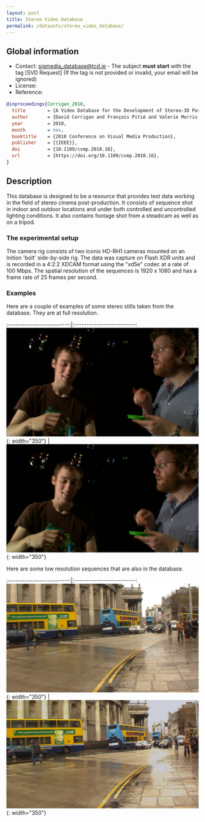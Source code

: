 ```yaml
---
layout: post
title: Stereo Video Database
permalink: /datasets/stereo_video_database/
---
```


## Global information

  - Contact: [sigmedia_database@tcd.ie](mailto:sigmediag_database@tcd.ie) - The subject **must start** with the tag [SVD Request] (If the tag is not provided or invalid, your email will be ignored)
  - License:
  - Reference:

  ```bibtex
@inproceedings{Corrigan_2010,
    title        = {A Video Database for the Development of Stereo-3D Post-Production Algorithms},
    author       = {David Corrigan and François Pitié and Valerie Morris and Andrew Rankin and M. Linnane and Gavin Kearney and Marcin Gorzel and M. O'Dea and C. Lee and Anil Kokaram},
    year         = 2010,
    month        = nov,
    booktitle    = {2010 Conference on Visual Media Production},
    publisher    = {{IEEE}},
    doi          = {10.1109/cvmp.2010.16},
    url          = {https://doi.org/10.1109/cvmp.2010.16},
}
  ```

## Description

This database is designed to be a resource that provides test data working in the field of stereo cinema post-production. It consists of sequence shot in indoor and outdoor locations and under both controlled and uncontrolled lighting conditions. It also contains footage shot from a steadicam as well as on a tripod.

### The experimental setup

The camera rig consists of two iconix HD-RH1 cameras mounted on an Inition 'bolt' side-by-side rig. The data was capture on Flash XDR units and is recorded in a 4:2:2 XDCAM format using the "xd5e" codec at a rate of 100 Mbps. The spatial resolution of the sequences is 1920 x 1080 and has a frame rate of 25 frames per second.

### Examples

Here are a couple of examples of some stereo stills taken from the database. They are at full resolution.

:-------------------------:|:-------------------------:
![](/assets/images/dataset/svdb/bubbles_left.jpg){: width="350"}  |  ![](/assets/images/dataset/svdb/bubbles_right.jpg){: width="350"}

Here are some low resolution sequences that are also in the database.

:-------------------------:|:-------------------------:
![](/assets/images/dataset/svdb/traffic_left.jpg){: width="350"}  |  ![](/assets/images/dataset/svdb/traffic_right.jpg){: width="350"}
